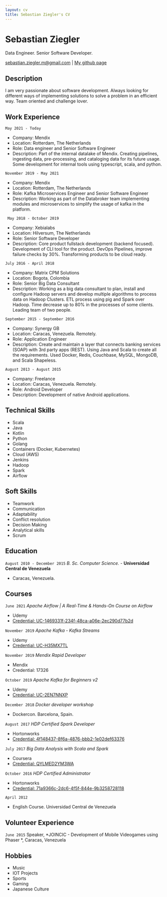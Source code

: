 ```yaml
---
layout: cv
title: Sebastian Ziegler's CV
---
```

# Sebastian Ziegler
Data Engineer. Senior Software Developer.

<div id="webaddress">
<a href="sebastian.ziegler.m@gmail.com">sebastian.ziegler.m@gmail.com</a>
| <a href="https://github.com/sebastian-ziegler">My github page</a>
</div>


## Description

I am very passionate about software development. Always looking for different ways of implementing solutions to solve a problem in an efficient way. Team oriented and challenge lover.

## Work Experience

`May 2021 - Today`
- Company: Mendix
- Location: Rotterdam, The Netherlands
- Role: Data engineer and Senior Software Engineer
- Description: Part of the internal datalake of Mendix. Creating pipelines, ingesting data, pre-processing, and cataloging data for its future usage. Some development for internal tools using typescript, scala, and python.

`November 2019 - May 2021`
- Company: Mendix
- Location: Rotterdam, The Netherlands
- Role: Kafka Microservices Engineer and Senior Software Engineer
- Description: Working as part of the Databroker team implementing modules and microservices to simplify the usage of kafka in the platform.

` May 2018 - October 2019`
- Company: Xebialabs
- Location: Hilversum, The Netherlands
- Role: Senior Software Developer
- Description: Core product fullstack development (backend focused). Development of CLI tool for the product. DevOps Pipelines, improve failure checks by 30%. Transforming products to be cloud ready.

`July 2016 - April 2018`
- Company: Matrix CPM Solutions
- Location: Bogota, Colombia
- Role: Senior Big Data Consultant
- Description: Working as a big data consultant to plan, install and configure Hadoop servers and develop multiple algorithms to process data on Hadoop Clusters. ETL process using pig and Spark over Hadoop. Time decrease up to 80% in the processes of some clients. Leading team of two people.

`September 2015 - September 2016`
- Company: Synergy GB
- Location: Caracas, Venezuela. Remotely.
- Role: Application Engineer
- Description: Create and maintain a layer that connects banking services (SOAP) with 3rd party apps (REST). Using Java and Scala to create all the requirements. Used Docker, Redis, Couchbase, MySQL, MongoDB, and Scala Shapeless.

`August 2013 - August 2015`
- Company: Freelance
- Location: Caracas, Venezuela. Remotely.
- Role: Android Developer
- Description: Development of native Android applications.


## Technical Skills

- Scala
- Java
- Kotlin
- Python
- Golang
- Containers (Docker, Kubernetes)
- Cloud (AWS)
- Jenkins
- Hadoop
- Spark
- Airflow

## Soft Skills

- Teamwork
- Communication
- Adaptability
- Conflict resolution
- Decision Making
- Analytical skills
- Scrum


## Education

`August 2010 - December 2015`
_B. Sc. Computer Science._ - __Universidad Central de Venezuela__
- Caracas, Venezuela.

## Courses

`June 2021`
_Apache Airflow | A Real-Time & Hands-On Course on Airflow_
- Udemy
- <a href="https://www.udemy.com/certificate/UC-1469331f-234f-48ca-a06e-2ec290d77b2d/">Credential: UC-1469331f-234f-48ca-a06e-2ec290d77b2d</a>

`November 2019`
_Apache Kafka - Kafka Streams_
- Udemy
- <a href="https://www.udemy.com/certificate/UC-H35MX7TL/">Credential: UC-H35MX7TL</a>

`November 2019`
_Mendix Rapid Developer_
- Mendix
- Credential: 17326

`October 2019`
_Apache Kafka for Beginners v2_
- Udemy
- <a href="https://www.udemy.com/certificate/UC-2EN7NNXP/">Credential: UC-2EN7NNXP</a>

`December 2018`
_Docker developer workshop_
- Dockercon. Barcelona, Spain.

`August 2017`
_HDP Certified Spark Developer_
- Hortonworks
- <a href="http://bcert.me/smubensf">Credential: 4f148437-8f6a-4876-bbb2-1e02def63376</a>

`July 2017`
_Big Data Analysis with Scala and Spark_
- Coursera
- <a href="https://www.coursera.org/account/accomplishments/verify/QYLMED2YM3WA">Credential: QYLMED2YM3WA</a>

`October 2016`
_HDP Certified Administrator_
- Hortonworks
- <a href="http://bcert.me/pdaagzpx">Credential: 71a9366c-2dc6-4f5f-844e-9b3258728118</a>

`April 2012`
- English Course. Universidad Central de Venezuela

## Volunteer Experience

`June 2015`
Speaker, *JOINCIC - Development of Mobile Videogames using Phaser *, Caracas, Venezuela

## Hobbies

- Music
- IOT Projects
- Sports
- Gaming
- Japanese Culture


<!-- ### Footer

Last updated: Sept 2021 -->


